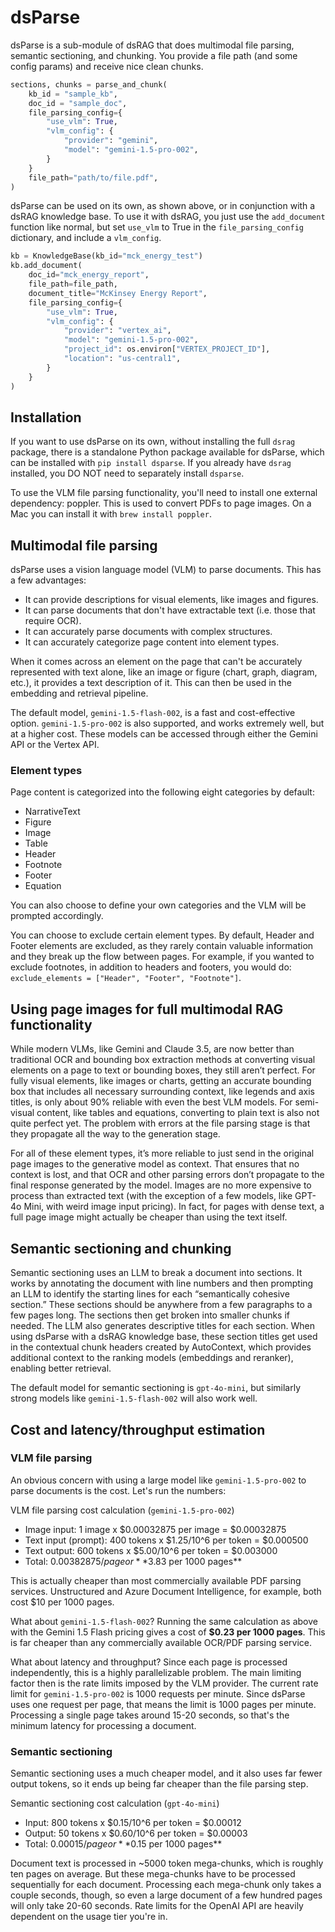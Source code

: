 # dsParse
dsParse is a sub-module of dsRAG that does multimodal file parsing, semantic sectioning, and chunking. You provide a file path (and some config params) and receive nice clean chunks.

```python
sections, chunks = parse_and_chunk(
    kb_id = "sample_kb",
    doc_id = "sample_doc",
    file_parsing_config={
        "use_vlm": True,
        "vlm_config": {
            "provider": "gemini",
            "model": "gemini-1.5-pro-002",
        }
    }
    file_path="path/to/file.pdf",
)
```

dsParse can be used on its own, as shown above, or in conjunction with a dsRAG knowledge base. To use it with dsRAG, you just use the `add_document` function like normal, but set `use_vlm` to True in the `file_parsing_config` dictionary, and include a `vlm_config`.

```python
kb = KnowledgeBase(kb_id="mck_energy_test")
kb.add_document(
    doc_id="mck_energy_report",
    file_path=file_path,
    document_title="McKinsey Energy Report",
    file_parsing_config={
        "use_vlm": True,
        "vlm_config": {
            "provider": "vertex_ai",
            "model": "gemini-1.5-pro-002",
            "project_id": os.environ["VERTEX_PROJECT_ID"],
            "location": "us-central1",
        }
    }
)
```

## Installation
If you want to use dsParse on its own, without installing the full `dsrag` package, there is a standalone Python package available for dsParse, which can be installed with `pip install dsparse`. If you already have `dsrag` installed, you DO NOT need to separately install `dsparse`.

To use the VLM file parsing functionality, you'll need to install one external dependency: poppler. This is used to convert PDFs to page images. On a Mac you can install it with `brew install poppler`.

## Multimodal file parsing
dsParse uses a vision language model (VLM) to parse documents. This has a few advantages:
- It can provide descriptions for visual elements, like images and figures.
- It can parse documents that don't have extractable text (i.e. those that require OCR).
- It can accurately parse documents with complex structures.
- It can accurately categorize page content into element types.

When it comes across an element on the page that can't be accurately represented with text alone, like an image or figure (chart, graph, diagram, etc.), it provides a text description of it. This can then be used in the embedding and retrieval pipeline. 

The default model, `gemini-1.5-flash-002`, is a fast and cost-effective option. `gemini-1.5-pro-002` is also supported, and works extremely well, but at a higher cost. These models can be accessed through either the Gemini API or the Vertex API.

### Element types
Page content is categorized into the following eight categories by default:
- NarrativeText
- Figure
- Image
- Table
- Header
- Footnote
- Footer
- Equation

You can also choose to define your own categories and the VLM will be prompted accordingly.

You can choose to exclude certain element types. By default, Header and Footer elements are excluded, as they rarely contain valuable information and they break up the flow between pages. For example, if you wanted to exclude footnotes, in addition to headers and footers, you would do: `exclude_elements = ["Header", "Footer", "Footnote"]`.

## Using page images for full multimodal RAG functionality
While modern VLMs, like Gemini and Claude 3.5, are now better than traditional OCR and bounding box extraction methods at converting visual elements on a page to text or bounding boxes, they still aren’t perfect. For fully visual elements, like images or charts, getting an accurate bounding box that includes all necessary surrounding context, like legends and axis titles, is only about 90% reliable with even the best VLM models. For semi-visual content, like tables and equations, converting to plain text is also not quite perfect yet. The problem with errors at the file parsing stage is that they propagate all the way to the generation stage.

For all of these element types, it’s more reliable to just send in the original page images to the generative model as context. That ensures that no context is lost, and that OCR and other parsing errors don’t propagate to the final response generated by the model. Images are no more expensive to process than extracted text (with the exception of a few models, like GPT-4o Mini, with weird image input pricing). In fact, for pages with dense text, a full page image might actually be cheaper than using the text itself.

## Semantic sectioning and chunking
Semantic sectioning uses an LLM to break a document into sections. It works by annotating the document with line numbers and then prompting an LLM to identify the starting lines for each “semantically cohesive section.” These sections should be anywhere from a few paragraphs to a few pages long. The sections then get broken into smaller chunks if needed. The LLM also generates descriptive titles for each section. When using dsParse with a dsRAG knowledge base, these section titles get used in the contextual chunk headers created by AutoContext, which provides additional context to the ranking models (embeddings and reranker), enabling better retrieval.

The default model for semantic sectioning is `gpt-4o-mini`, but similarly strong models like `gemini-1.5-flash-002` will also work well.

## Cost and latency/throughput estimation

### VLM file parsing
An obvious concern with using a large model like `gemini-1.5-pro-002` to parse documents is the cost. Let's run the numbers:

VLM file parsing cost calculation (`gemini-1.5-pro-002`)
- Image input: 1 image x $0.00032875 per image = $0.00032875
- Text input (prompt): 400 tokens x $1.25/10^6 per token = $0.000500
- Text output: 600 tokens x $5.00/10^6 per token = $0.003000
- Total: $0.00382875/page or **$3.83 per 1000 pages**

This is actually cheaper than most commercially available PDF parsing services. Unstructured and Azure Document Intelligence, for example, both cost $10 per 1000 pages. 

What about `gemini-1.5-flash-002`? Running the same calculation as above with the Gemini 1.5 Flash pricing gives a cost of **$0.23 per 1000 pages**. This is far cheaper than any commercially available OCR/PDF parsing service.

What about latency and throughput? Since each page is processed independently, this is a highly parallelizable problem. The main limiting factor then is the rate limits imposed by the VLM provider. The current rate limit for `gemini-1.5-pro-002` is 1000 requests per minute. Since dsParse uses one request per page, that means the limit is 1000 pages per minute. Processing a single page takes around 15-20 seconds, so that's the minimum latency for processing a document.

### Semantic sectioning
Semantic sectioning uses a much cheaper model, and it also uses far fewer output tokens, so it ends up being far cheaper than the file parsing step.

Semantic sectioning cost calculation (`gpt-4o-mini`)
- Input: 800 tokens x $0.15/10^6 per token = $0.00012
- Output: 50 tokens x $0.60/10^6 per token = $0.00003
- Total: $0.00015/page or **$0.15 per 1000 pages**

Document text is processed in ~5000 token mega-chunks, which is roughly ten pages on average. But these mega-chunks have to be processed sequentially for each document. Processing each mega-chunk only takes a couple seconds, though, so even a large document of a few hundred pages will only take 20-60 seconds. Rate limits for the OpenAI API are heavily dependent on the usage tier you're in.
